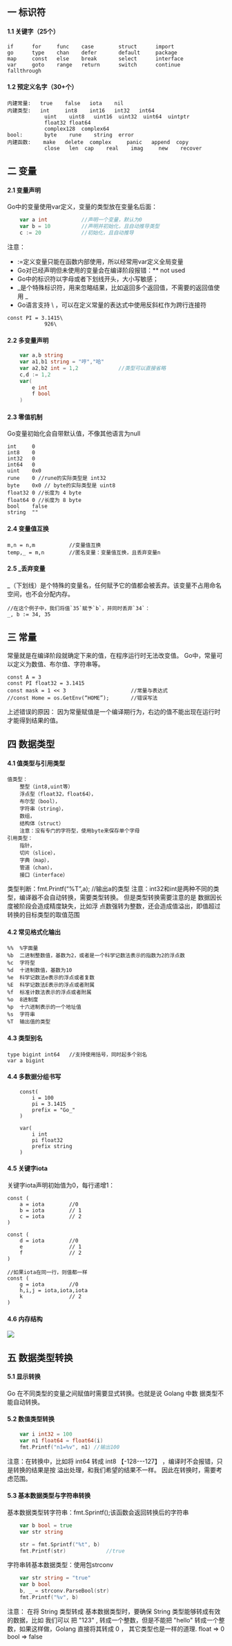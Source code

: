 ## 一 标识符
#### 1.1 关键字（25个）
```
if      for     func    case        struct      import               
go      type    chan    defer       default     package
map     const   else    break       select      interface
var     goto    range   return      switch      continue     fallthrough                
```
#### 1.2 预定义名字（30+个）
```
内建常量:   true    false   iota    nil
内建类型:   int     int8    int16   int32   int64
            uint    uint8   uint16  uint32  uint64  uintptr
            float32 float64 
            complex128  complex64
bool:       byte    rune    string 	error
内建函数:    make   delete  complex     panic   append  copy    
            close   len  cap	real    imag     new   	recover
```
## 二 变量
#### 2.1 变量声明
Go中的变量使用var定义，变量的类型放在变量名后面：
```go
	var a int		    //声明一个变量，默认为0
	var b = 10		    //声明并初始化，且自动推导类型
	c := 20			    //初始化，且自动推导
```
注意：
- :=定义变量只能在函数内部使用，所以经常用var定义全局变量
- Go对已经声明但未使用的变量会在编译阶段报错：** not used
- Go中的标识符以字母或者下划线开头，大小写敏感；  
- _是个特殊标识符，用来忽略结果，比如返回多个返回值，不需要的返回值使用 _
- Go语言支持 \ ，可以在定义常量的表达式中使用反斜杠作为跨行连接符
```
const PI = 3.1415\
            926\
```
#### 2.2 多变量声明
```go
	var a,b string
    var a1,b1 string = "哼","哈"
    var a2,b2 int = 1,2             //类型可以直接省略
	c,d := 1,2
	var(
		e int
		f bool
	)
```
#### 2.3 零值机制
Go变量初始化会自带默认值，不像其他语言为null
```
int     0
int8    0
int32   0
int64   0
uint    0x0
rune    0 //rune的实际类型是 int32
byte    0x0 // byte的实际类型是 uint8
float32 0 //长度为 4 byte
float64 0 //长度为 8 byte
bool    false
string  ""
```
#### 2.4 变量值互换
```
m,n = n,m			//变量值互换
temp,_ = m,n		//匿名变量：变量值互换，且丢弃变量n 
```
#### 2.5 _丢弃变量
_（下划线）是个特殊的变量名，任何赋予它的值都会被丢弃。该变量不占用命名空间，也不会分配内存。
```
//在这个例子中，我们将值`35`赋予`b`，并同时丢弃`34`：
_, b := 34, 35
```
## 三 常量

常量就是在编译阶段就确定下来的值，在程序运行时无法改变值。
Go中，常量可以定义为数值、布尔值、字符串等。
```
const A = 3
const PI float32 = 3.1415
const mask = 1 << 3						//常量与表达式
//const Home = os.GetEnv(“HOME”);		//错误写法
```
上述错误的原因：
因为常量赋值是一个编译期行为，右边的值不能出现在运行时才能得到结果的值。  

## 四 数据类型
#### 4.1 值类型与引用类型
```
值类型：
    整型（int8,uint等）
    浮点型（float32，float64），
    布尔型（bool），
    字符串（string），
    数组，
    结构体（struct）
    注意：没有专门的字符型，使用byte来保存单个字母
引用类型：
    指针，
    切片（slice），
    字典（map），
    管道（chan），
    接口（interface）
```
类型判断：fmt.Printf(“%T”,a);  //输出a的类型
注意：int32和int是两种不同的类型，编译器不会自动转换，需要类型转换。
但是类型转换需要注意的是 数据因长度被阶段会造成精度缺失，比如浮	点数强转为整数，还会造成值溢出，即值超过转换的目标类型的取值范围
#### 4.2 常见格式化输出
```
%%	%字面量
%b	二进制整数值，基数为2，或者是一个科学记数法表示的指数为2的浮点数
%c	字符型
%d	十进制数值，基数为10
%e	科学记数法e表示的浮点或者复数
%E	科学记数法E表示的浮点或者附属
%f	标准计数法表示的浮点或者附属
%o	8进制度
%p	十六进制表示的一个地址值
%s	字符串
%T	输出值的类型
```
#### 4.3 类型别名
```
type bigint int64	//支持使用括号，同时起多个别名
var a bigint
```
#### 4.4 多数据分组书写
```
    const(
        i = 100
        pi = 3.1415
        prefix = "Go_"
    )
    
    var(
        i int
        pi float32
        prefix string
    )

```
#### 4.5 关键字iota
关键字iota声明初始值为0，每行递增1：
```
const (
	a = iota    	//0
    b =	iota 		// 1        
    c = iota 		// 2
)

const (
	d = iota    	//0
    e 				// 1        
    f 				// 2
)

//如果iota在同一行，则值都一样
const (
	g = iota    	//0
    h,i,j = iota,iota,iota 	       
    k 				// 2
)

```
#### 4.6 内存结构
![](/images/Golang/语法-01.png)
## 五 数据类型转换
#### 5.1 显示转换
Go 在不同类型的变量之间赋值时需要显式转换。也就是说 Golang 中数 据类型不能自动转换。
#### 5.2 数值类型转换
```go
	var i int32 = 100
	var n1 float64 = float64(i)
    fmt.Printf("n1=%v", n1)	//输出100
```
注意：在转换中，比如将 int64 转成 int8 【-128---127】 ，编译时不会报错，只是转换的结果是按 溢出处理，和我们希望的结果不一样。 因此在转换时，需要考虑范围。
#### 5.3 基本数据类型与字符串转换
基本数据类型转字符串：fmt.Sprintf();该函数会返回转换后的字符串
```go
	var b bool = true
	var str string

	str = fmt.Sprintf("%t", b)
    fmt.Printf(str)				//true
```
字符串转基本数据类型：使用包strconv
```go
	var str string = "true"
	var b bool
	b, _ = strconv.ParseBool(str)
    fmt.Printf("%v", b)
```
注意：
在将 String 类型转成 基本数据类型时，要确保 String 类型能够转成有效的数据，比如 我们可以 把 "123" , 转成一个整数，但是不能把 "hello" 转成一个整数，如果这样做，Golang 直接将其转成 0 ， 其它类型也是一样的道理. float => 0 bool => false


